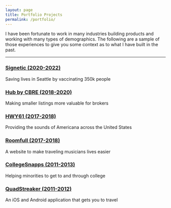 ```yaml
---
layout: page
title: Portfolio Projects
permalink: /portfolio/
---
```


I have been fortunate to work in many industries building products and working with many types of demographics. The following are a sample of those experiences to give you some context as to what I have built in the past.

---

<div class="portfolio-timeline">
  <div class="portfolio-item">
    <h3><a href="/portfolio/projects/signetic.html">Signetic (2020-2022)</a></h3>
    <p class="portfolio-meta">Saving lives in Seattle by vaccinating 350k people</p>
  </div>

  <div class="portfolio-item">
    <h3><a href="/portfolio/projects/hub.html">Hub by CBRE (2018-2020)</a></h3>
    <p class="portfolio-meta">Making smaller listings more valuable for brokers</p>
  </div>

  <div class="portfolio-item">
    <h3><a href="/portfolio/projects/hwy61.html">HWY61 (2017-2018)</a></h3>
    <p class="portfolio-meta">Providing the sounds of Americana across the United States</p>
  </div>

  <div class="portfolio-item">
    <h3><a href="/portfolio/projects/roomfull.html">Roomfull (2017-2018)</a></h3>
    <p class="portfolio-meta">A website to make traveling musicians lives easier</p>
  </div>

  <div class="portfolio-item">
    <h3><a href="/portfolio/projects/collegesnapps.html">CollegeSnapps (2011-2013)</a></h3>
    <p class="portfolio-meta">Helping minorities to get to and through college</p>
  </div>

  <div class="portfolio-item">
    <h3><a href="/portfolio/projects/quadstreaker.html">QuadStreaker (2011-2012)</a></h3>
    <p class="portfolio-meta">An iOS and Android application that gets you to travel</p>
  </div>
</div>
